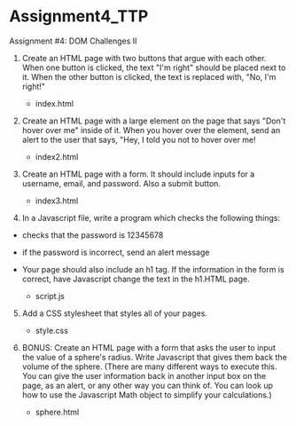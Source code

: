 # Assignment4_TTP
Assignment #4: DOM Challenges II

1) Create an HTML page with two buttons that argue with each other. When one button is clicked, the text "I'm right" should be placed next to it. When the other button is clicked, the text is replaced with, "No, I'm right!"

    * index.html

2) Create an HTML page with a large element on the page that says "Don't hover over me" inside of it. When you hover over the element, send an alert to the user that says, "Hey, I told you not to hover over me!

    * index2.html

3) Create an HTML page with a form. It should include inputs for a username, email, and password. Also a submit button.

    * index3.html

4) In a Javascript file, write a program which checks the following things:
* checks that the password is 12345678
* if the password is incorrect, send an alert message
* Your page should also include an h1 tag. If the information in the form is correct, have Javascript change the text in the h1.HTML page.

    * script.js

5) Add a CSS stylesheet that styles all of your pages.

    * style.css

6) BONUS: Create an HTML page with a form that asks the user to input the value of a sphere's radius. Write Javascript that gives them back the volume of the sphere. (There are many different ways to execute this. You can give the user information back in another input box on the page, as an alert, or any other way you can think of. You can look up how to use the Javascript Math object to simplify your calculations.)

    * sphere.html
